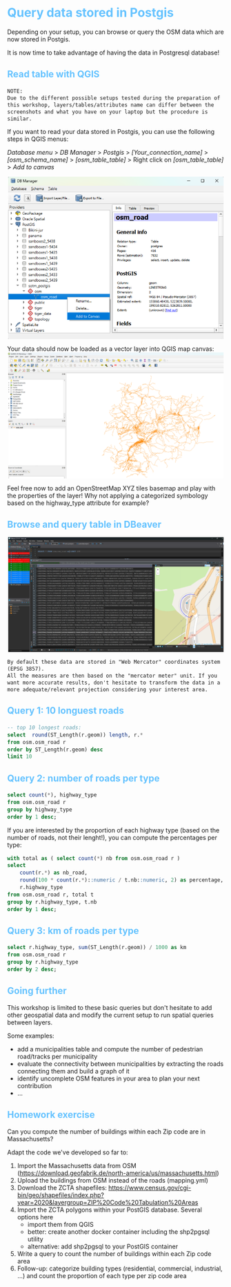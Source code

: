 
# <span style="color:#66C3FF">Query data stored in Postgis<span>

Depending on your setup, you can browse or query the OSM data which are now stored in Postgis.

It is now time to take advantage of having the data in Postgresql database!


## <span style="color:#66C3FF">Read table with QGIS<span>
```{note}
NOTE:
Due to the different possible setups tested during the preparation of this workshop, layers/tables/attributes name can differ between the screenshots and what you have on your laptop but the procedure is similar.
```

If you want to read your data stored in Postgis, you can use the following steps in QGIS menus:

_Database menu_ > _DB Manager_ > _Postgis_ > _[Your_connection_name]_ > _[osm_schema_name]_ > _[osm_table_table]_ > Right click on _[osm_table_table]_ > _Add to canvas_

<img src="../figures/qgis_read_postgis.png" alt="QGIS Read PostGIS" width="500" style="display: block; margin: 0 auto">


Your data should now be loaded as a vector layer into QGIS map canvas:
<img src="../figures/qgis_read_postgis_2.png" alt="QGIS Read PostGIS - 2/2" width="500" style="display: block; margin: 0 auto">

Feel free now to add an OpenStreetMap XYZ tiles basemap and play with the properties of the layer!
Why not applying a categorized symbology based on the highway_type attribute for example?

## <span style="color:#66C3FF">Browse and query table in DBeaver<span>

<img src="../figures/dbeaver_browse_data.png" alt="DBeaver Data Browsing" width="500" style="display: block; margin: 0 auto">



```{warning}
By default these data are stored in "Web Mercator" coordinates system (EPSG 3857).
All the measures are then based on the "mercator meter" unit. If you want more accurate results, don't hesitate to transform the data in a more adequate/relevant projection considering your interest area.
```

## <span style="color:#66C3FF">Query 1: 10 longuest roads<span>

```sql
-- top 10 longest roads:
select  round(ST_Length(r.geom)) length, r.*
from osm.osm_road r
order by ST_Length(r.geom) desc 
limit 10
```

## <span style="color:#66C3FF">Query 2: number of roads per type<span>

```sql
select count(*), highway_type 
from osm.osm_road r
group by highway_type
order by 1 desc;
```


If you are interested by the proportion of each highway type (based on the number of roads, not their lenght!), you can compute the percentages per type:
```sql
with total as ( select count(*) nb from osm.osm_road r )
select 
	count(r.*) as nb_road, 
	round(100 * count(r.*)::numeric / t.nb::numeric, 2) as percentage, 
	r.highway_type 
from osm.osm_road r, total t
group by r.highway_type, t.nb
order by 1 desc; 
```

## <span style="color:#66C3FF">Query 3: km of roads per type<span>

```sql
select r.highway_type, sum(ST_Length(r.geom)) / 1000 as km
from osm.osm_road r
group by r.highway_type
order by 2 desc;
```

## <span style="color:#66C3FF">Going further<span>

This workshop is limited to these basic queries but don't hesitate to add other geospatial data and modify the current setup to run spatial queries between layers.

Some examples: 
- add a municipalities table and compute the number of pedestrian road/tracks per municipality
- evaluate the connectivity between municipalities by extracting the roads connecting them and build a graph of it
- identify uncomplete OSM features in your area to plan your next contribution
- ...


## <span style="color:#66C3FF">Homework exercise<span>
Can you compute the number of buildings within each Zip code are in Massachusetts?

Adapt the code we've developed so far to:

1. Import the Massachusetts data from OSM (<a href="https://download.geofabrik.de/north-america/us/massachusetts.html">https://download.geofabrik.de/north-america/us/massachusetts.html</a>)
2. Upload the buildings from OSM instead of the roads (mapping.yml)
3. Download the ZCTA shapefiles: <a href="https://www.census.gov/cgi-bin/geo/shapefiles/index.php?year=2020&layergroup=ZIP%20Code%20Tabulation%20Areas">https://www.census.gov/cgi-bin/geo/shapefiles/index.php?year=2020&layergroup=ZIP%20Code%20Tabulation%20Areas</a>
4. Import the ZCTA polygons within your PostGIS database. Several options here
	- import them from QGIS
	- better: create another docker container including the shp2pgsql utility
	- alternative: add shp2pgsql to your PostGIS container
5. Write a query to count the number of buildings within each Zip code area
6. Follow-up: categorize building types (residential, commercial, industrial, ...) and count the proportion of each type per zip code area

